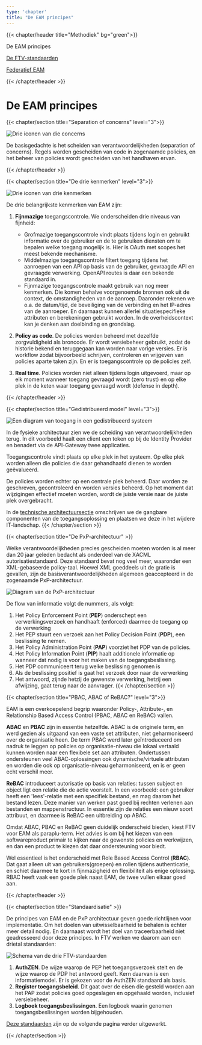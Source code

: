 ```yaml
---
type: 'chapter'
title: "De EAM principes"
---
```


{{< chapter/header title="Methodiek" bg="green">}}

<div class="sub-navigation-tab-selected utrecht-paragraph pt-1 sub-navigation-tab bg-rhc-color-mosgroen-50">
   <p>
      De EAM principes
   </p>
</div>
<div class="utrecht-paragraph pt-1 sub-navigation-tab">
   <p>
      <a href="../standaarden">De FTV-standaarden</a>
   </p>
</div>
<div class="utrecht-paragraph pt-1 sub-navigation-tab">
   <p>
      <a href="../federatief">Federatief EAM</a> 
   </p>
</div> 

{{< /chapter/header >}}

# De EAM principes

{{< chapter/section title="Separation of concerns" level="3">}}

![Drie iconen van die concerns](../methodiek_soc.png)

De basisgedachte is het scheiden van verantwoordelijkheden (separation of concerns). Regels worden gescheiden van code in zogenaamde policies, en het beheer van policies wordt gescheiden van het handhaven ervan.

{{< /chapter/header >}}

{{< chapter/section title="De drie kenmerken" level="3">}}

![Drie iconen van drie kenmerken](../methodiek-3-kenmerken.png)

De drie belangrijkste kenmerken van EAM zijn:

1. **Fijnmazige** toegangscontrole. We onderscheiden drie niveaus van fijnheid: 

     - Grofmazige toegangscontrole vindt plaats tijdens login en gebruikt informatie over de gebruiker en de te gebruiken diensten om te bepalen welke toegang mogelijk is. Hier is OAuth met scopes het meest bekende mechanisme.
     - Middelmazige toegangscontrole filtert toegang tijdens het aanroepen van een API op basis van de gebruiker, gevraagde API en gevraagde verwerking. OpenAPI routes is daar een bekende standaard in.
     - Fijnmazige toegangscontrole maakt gebruik van nog meer kenmerken. Die komen behalve voorgenoemde bronnen ook uit de context, de omstandigheden van de aanroep. Daaronder rekenen we o.a. de datum/tijd, de beveiliging van de verbinding en het IP-adres van de aanroeper. En daarnaast kunnen allerlei situatiespecifieke attributen en berekeningen gebruikt worden. In de overheidscontext kan je denken aan doelbinding en grondslag.

3. **Policy as code**. De policies worden beheerd met dezelfde zorgvuldigheid als broncode. Er wordt versiebeheer gebruikt, zodat de historie bekend en teruggegaan kan worden naar vorige versies. Er is workflow zodat bijvoorbeeld schrijven, controleren en vrijgeven van policies aparte taken zijn. En er is toegangscontrole op de policies zelf.
3. **Real time**. Policies worden niet alleen tijdens login uitgevoerd, maar op elk moment wanneer toegang gevraagd wordt (zero trust) en op elke plek in de keten waar toegang gevraagd wordt (defense in depth).

{{< /chapter/header >}}

{{< chapter/section title="Gedistribueerd model" level="3">}}

![Een diagram van toegang in een gedistribueerd systeem](../methodiek-gedistribueerd.png)

In de fysieke architectuur zien we de scheiding van verantwoordelijkheden terug. In dit voorbeeld haalt een client een token op bij de Identity Provider en benadert via de API-Gateway twee applicaties.

Toegangscontrole vindt plaats op elke plek in het systeem. Op elke plek worden alleen die policies die daar gehandhaafd dienen te worden geëvalueerd.

De policies worden echter op een centrale plek beheerd. Daar worden ze geschreven, gecontroleerd en worden versies beheerd. Op het moment dat wijzigingen effectief moeten worden, wordt de juiste versie naar de juiste plek overgebracht.

In de [technische architectuursectie](../architectuur) omschrijven we de gangbare componenten van de toegangsoplossing en plaatsen we deze in het wijdere IT-landschap.
{{< /chapter/section >}}

{{< chapter/section title="De PxP-architectuur" >}}

Welke verantwoordelijkheden precies gescheiden moeten worden is al meer dan 20 jaar geleden bedacht als onderdeel van de XACML autorisatiestandaard. Deze standaard bevat nog veel meer, waaronder een XML-gebaseerde policy-taal. Hoewel XML goeddeels uit de gratie is gevallen, zijn de basisverantwoordelijkheden algemeen geaccepteerd in de zogenaamde PxP-architectuur.

![Diagram van de PxP-architectuur](../methodiek-pxp-architectuur.png)

De flow van informatie volgt de nummers, als volgt:

1. Het Policy Enforcement Point (**PEP**) onderschept een verwerkingsverzoek en handhaaft (enforced) daarmee de toegang op de verwerking 
2. Het PEP stuurt een verzoek aan het Policy Decision Point (**PDP**), een beslissing te nemen.
3. Het Policy Administration Point (**PAP**) voorziet het PDP van de policies.
4. Het Policy Information Point (**PIP**) haalt additionele informatie op wanneer dat nodig is voor het maken van de toegangsbeslissing.
5. Het PDP communiceert terug welke beslissing genomen is
6. Als de beslissing positief is gaat het verzoek door naar de verwerking
7. Het antwoord, zijnde hetzij de gewenste verwerking, hetzij een afwijzing, gaat terug naar de aanvrager.
{{< /chapter/section >}}

{{< chapter/section title="PBAC, ABAC of ReBAC?" level="3">}}

EAM is een overkoepelend begrip waaronder Policy-, Attribute-, en Relationship Based Access Control (PBAC, ABAC en ReBAC) vallen.

**ABAC** en **PBAC** zijn in essentie hetzelfde. ABAC is de originele term, en werd gezien als uitgaand van een vaste set attributen, niet geharmoniseerd over de organisatie heen. De term PBAC werd later geïntroduceerd om nadruk te leggen op policies op organisatie-niveau die lokaal vertaald kunnen worden naar een flexibele set aan attributen. Ondertussen ondersteunen veel ABAC-oplossingen ook dynamische/virtuele attributen en worden die ook op organisatie-niveau geharmoniseerd, en is er geen echt verschil meer.

**ReBAC** introduceert autorisatie op basis van relaties: tussen subject en object ligt een relatie die de actie voorstelt. In een voorbeeld: een gebruiker heeft een 'lees'-relatie met een specifiek bestand, en mag daarom het bestand lezen. Deze manier van werken past goed bij rechten verlenen aan bestanden en mappenstructuur. In essentie zijn de relaties een nieuw soort attribuut, en daarmee is ReBAC een uitbreiding op ABAC.

Omdat ABAC, PBAC en ReBAC geen duidelijk onderscheid bieden, kiest FTV voor EAM als paraplu-term. Het advies is om bij het kiezen van een softwareproduct primair te kijken naar de gewenste policies en werkwijzen, en dan een product te kiezen dat daar ondersteuning voor biedt. 

Wel essentieel is het onderscheid met Role Based Access Control (**RBAC**). Dat gaat alleen uit van gebruikers(groepen) en rollen tijdens authenticatie, en schiet daarmee te kort in fijnmazigheid en flexibiliteit als enige oplossing. RBAC heeft vaak een goede plek naast EAM, de twee vullen elkaar goed aan.

{{< /chapter/header >}}

{{< chapter/section title="Standaardisatie" >}}

De principes van EAM en de PxP architectuur geven goede richtlijnen voor implementatie. Om het doelen van uitwisselbaarheid te behalen is echter meer detail nodig. En daarnaast wordt het doel van traceerbaarheid niet geadresseerd door deze principes. In FTV werken we daarom aan een drietal standaarden:

![Schema van de drie FTV-standaarden](../methodiek-3-standaarden.png)

1. **AuthZEN**. De wijze waarop de PEP het toegangsverzoek stelt en de wijze waarop de PDP het antwoord geeft. Kern daarvan is een informatiemodel. Er is gekozen voor de AuthZEN standaard als basis.
2. **Register toegangsbeleid**. Dit gaat over de eisen die gesteld worden aan het PAP zodat policies goed opgeslagen en opgehaald worden, inclusief versiebeheer.
3. **Logboek toegangsbeslissingen**. Een logboek waarin genomen toegangsbeslissingen worden bijgehouden.

[Deze standaarden](../standaarden) zijn op de volgende pagina verder uitgewerkt.

{{< /chapter/section >}}
